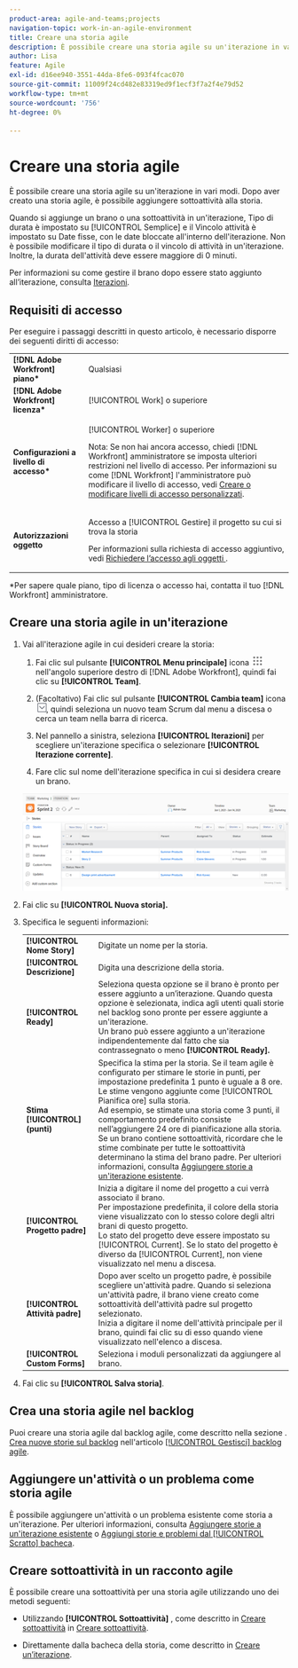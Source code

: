 ```yaml
---
product-area: agile-and-teams;projects
navigation-topic: work-in-an-agile-environment
title: Creare una storia agile
description: È possibile creare una storia agile su un'iterazione in vari modi. Dopo aver creato una storia agile, è possibile aggiungere sottoattività alla storia.
author: Lisa
feature: Agile
exl-id: d16ee940-3551-44da-8fe6-093f4fcac070
source-git-commit: 11009f24cd482e83319ed9f1ecf3f7a2f4e79d52
workflow-type: tm+mt
source-wordcount: '756'
ht-degree: 0%

---
```


# Creare una storia agile

È possibile creare una storia agile su un&#39;iterazione in vari modi. Dopo aver creato una storia agile, è possibile aggiungere sottoattività alla storia.

Quando si aggiunge un brano o una sottoattività in un&#39;iterazione, Tipo di durata è impostato su [!UICONTROL Semplice] e il Vincolo attività è impostato su Date fisse, con le date bloccate all&#39;interno dell&#39;iterazione. Non è possibile modificare il tipo di durata o il vincolo di attività in un&#39;iterazione. Inoltre, la durata dell&#39;attività deve essere maggiore di 0 minuti.

Per informazioni su come gestire il brano dopo essere stato aggiunto all’iterazione, consulta [Iterazioni](../../agile/use-scrum-in-an-agile-team/iterations/iterations.md).

## Requisiti di accesso

Per eseguire i passaggi descritti in questo articolo, è necessario disporre dei seguenti diritti di accesso:

<table style="table-layout:auto"> 
 <col> 
 </col> 
 <col> 
 </col> 
 <tbody> 
  <tr> 
   <td role="rowheader"><strong>[!DNL Adobe Workfront] piano*</strong></td> 
   <td> <p>Qualsiasi</p> </td> 
  </tr> 
  <tr> 
   <td role="rowheader"><strong>[!DNL Adobe Workfront] licenza*</strong></td> 
   <td> <p>[!UICONTROL Work] o superiore</p> </td> 
  </tr> 
  <tr> 
   <td role="rowheader"><strong>Configurazioni a livello di accesso*</strong></td> 
   <td> <p>[!UICONTROL Worker] o superiore</p> <p>Nota: Se non hai ancora accesso, chiedi [!DNL Workfront] amministratore se imposta ulteriori restrizioni nel livello di accesso. Per informazioni su come [!DNL Workfront] l'amministratore può modificare il livello di accesso, vedi <a href="../../administration-and-setup/add-users/configure-and-grant-access/create-modify-access-levels.md" class="MCXref xref">Creare o modificare livelli di accesso personalizzati</a>.</p> </td> 
  </tr> 
  <tr> 
   <td role="rowheader"><strong>Autorizzazioni oggetto</strong></td> 
   <td> <p>Accesso a [!UICONTROL Gestire] il progetto su cui si trova la storia</p> <p>Per informazioni sulla richiesta di accesso aggiuntivo, vedi <a href="../../workfront-basics/grant-and-request-access-to-objects/request-access.md" class="MCXref xref">Richiedere l’accesso agli oggetti </a>.</p> </td> 
  </tr> 
 </tbody> 
</table>

&#42;Per sapere quale piano, tipo di licenza o accesso hai, contatta il tuo [!DNL Workfront] amministratore.

## Creare una storia agile in un&#39;iterazione

1. Vai all&#39;iterazione agile in cui desideri creare la storia:

   1. Fai clic sul pulsante **[!UICONTROL Menu principale]** icona ![](assets/main-menu-icon.png) nell&#39;angolo superiore destro di [!DNL Adobe Workfront], quindi fai clic su **[!UICONTROL Team]**.

   1. (Facoltativo) Fai clic sul pulsante **[!UICONTROL Cambia team]** icona ![Icona Cambia team](assets/switch-team-icon.png), quindi seleziona un nuovo team Scrum dal menu a discesa o cerca un team nella barra di ricerca.

   1. Nel pannello a sinistra, seleziona **[!UICONTROL Iterazioni]** per scegliere un&#39;iterazione specifica o selezionare **[!UICONTROL Iterazione corrente]**.
   1. Fare clic sul nome dell&#39;iterazione specifica in cui si desidera creare un brano.

   ![Aggiungi nuovo brano all&#39;iterazione](assets/iteration-add-story.png)

1. Fai clic su **[!UICONTROL Nuova storia].**
1. Specifica le seguenti informazioni:

   <table style="table-layout:auto">
    <col>
    <col>
    <tbody>
     <tr>
      <td role="rowheader"><strong>[!UICONTROL Nome Story]</strong></td>
      <td>Digitate un nome per la storia.</td>
     </tr>
     <tr>
      <td role="rowheader"><strong>[!UICONTROL Descrizione]</strong></td>
      <td>Digita una descrizione della storia.</td>
     </tr>
     <tr>
      <td role="rowheader"><strong>[!UICONTROL Ready]</strong></td>
      <td>Seleziona questa opzione se il brano è pronto per essere aggiunto a un’iterazione. Quando questa opzione è selezionata, indica agli utenti quali storie nel backlog sono pronte per essere aggiunte a un'iterazione.<br>Un brano può essere aggiunto a un'iterazione indipendentemente dal fatto che sia contrassegnato o meno <strong>[!UICONTROL Ready].</strong></td>
     </tr>
     <tr>
      <td role="rowheader"><strong>Stima [!UICONTROL] (punti)</strong></td>
      <td>Specifica la stima per la storia. Se il team agile è configurato per stimare le storie in punti, per impostazione predefinita 1 punto è uguale a 8 ore. Le stime vengono aggiunte come [!UICONTROL Pianifica ore] sulla storia.<br>Ad esempio, se stimate una storia come 3 punti, il comportamento predefinito consiste nell’aggiungere 24 ore di pianificazione alla storia.<br>Se un brano contiene sottoattività, ricordare che le stime combinate per tutte le sottoattività determinano la stima del brano padre. Per ulteriori informazioni, consulta <a href="../../agile/use-scrum-in-an-agile-team/iterations/add-stories-to-existing-iteration.md" class="MCXref xref">Aggiungere storie a un'iterazione esistente</a>.</td>
     </tr>
     <tr>
      <td role="rowheader"><strong>[!UICONTROL Progetto padre]</strong></td>
      <td>Inizia a digitare il nome del progetto a cui verrà associato il brano.<br>Per impostazione predefinita, il colore della storia viene visualizzato con lo stesso colore degli altri brani di questo progetto.<br>Lo stato del progetto deve essere impostato su [!UICONTROL Current]. Se lo stato del progetto è diverso da [!UICONTROL Current], non viene visualizzato nel menu a discesa.</td>
     </tr>
     <tr>
      <td role="rowheader"><strong>[!UICONTROL Attività padre]</strong></td>
      <td>Dopo aver scelto un progetto padre, è possibile scegliere un'attività padre. Quando si seleziona un'attività padre, il brano viene creato come sottoattività dell'attività padre sul progetto selezionato.<br>Inizia a digitare il nome dell'attività principale per il brano, quindi fai clic su di esso quando viene visualizzato nell'elenco a discesa.</td>
     </tr>
     <tr>
      <td role="rowheader"><strong>[!UICONTROL Custom Forms]</strong></td>
      <td>Seleziona i moduli personalizzati da aggiungere al brano.</td>
     </tr>
    </tbody>
   </table>

1. Fai clic su **[!UICONTROL Salva storia]**.

## Crea una storia agile nel backlog

Puoi creare una storia agile dal backlog agile, come descritto nella sezione . [Crea nuove storie sul backlog](../../agile/work-in-an-agile-environment/manage-the-agile-backlog.md#creating-new-stories) nell&#39;articolo [[!UICONTROL Gestisci] backlog agile](../../agile/work-in-an-agile-environment/manage-the-agile-backlog.md).

## Aggiungere un&#39;attività o un problema come storia agile

È possibile aggiungere un&#39;attività o un problema esistente come storia a un&#39;iterazione. Per ulteriori informazioni, consulta [Aggiungere storie a un&#39;iterazione esistente](../../agile/use-scrum-in-an-agile-team/iterations/add-stories-to-existing-iteration.md) o [Aggiungi storie e problemi dal [!UICONTROL Scratto] bacheca](../../agile/use-scrum-in-an-agile-team/scrum-board/add-story-from-scrum-board.md).

## Creare sottoattività in un racconto agile

È possibile creare una sottoattività per una storia agile utilizzando uno dei metodi seguenti:

* Utilizzando **[!UICONTROL Sottoattività]** , come descritto in [Creare sottoattività](../../manage-work/tasks/create-tasks/create-subtasks.md#creating-subtasks) in [Creare sottoattività](../../manage-work/tasks/create-tasks/create-subtasks.md).

* Direttamente dalla bacheca della storia, come descritto in [Creare un’iterazione](../../agile/use-scrum-in-an-agile-team/iterations/create-an-iteration.md).
